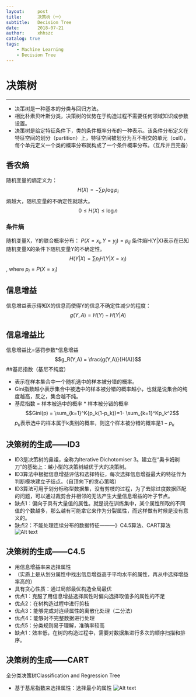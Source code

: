 ```yaml
---
layout:     post
title:      决策树（一）
subtitle:   Decision Tree
date:       2018-07-21
author:     xhhszc
catalog: true
tags:
    - Machine Learning
    - Decision Tree
---
```


# 决策树
------
- 决策树是一种基本的分类与回归方法。
- 相比朴素贝叶斯分类，决策树的优势在于构造过程不需要任何领域知识或参数设置。
- 决策树是给定特征条件下，类的条件概率分布的一种表示。该条件分布定义在特征空间的划分（partition）上，特征空间被划分为互不相交的单元（cell），每个单元定义一个类的概率分布就构成了一个条件概率分布。（互斥并且完备）

## 香农熵
随机变量的熵定义为：
$$H(X) = -\sum{p_i\log p_i}$$
熵越大，随机变量的不确定性就越大。
$$0 \leq H(X) \leq \log n$$
### 条件熵
随机变量X，Y的联合概率分布：
$P(X=x_i,Y=y_j)=p_{ij}$
条件熵H(Y|X)表示在已知随机变量X的条件下随机变量Y的不确定性。
$$H(Y|X) = \sum{p_iH(Y|X=x_i)}$$
, where $p_i=P(X=x_i)$

## 信息增益
信息增益表示得知X的信息而使得Y的信息不确定性减少的程度：
$$g(Y,A) = H(Y)-H(Y|A)$$
## 信息增益比
信息增益比=惩罚参数*信息增益
$$g_R(Y,A) = \frac{g(Y,A)}{H(A)}$$
##基尼指数（基尼不纯度）
- 表示在样本集合中一个随机选中的样本被分错的概率。
- Gini指数越小表示集合中被选中的样本被分错的概率越小，也就是说集合的纯度越高，反之，集合越不纯。
- 基尼指数 = 样本被选中的概率 * 样本被分错的概率
$$Gini(p) = \sum_{k=1}^K{p_k(1-p_k)}=1- \sum_{k=1}^Kp_k^2$$
$p_k$表示选中的样本属于k类别的概率，则这个样本被分错的概率是$1-p_k$

## 决策树的生成——ID3
- ID3是决策树的鼻祖，全称为Iterative  Dichotomiser 3。建立在“奥卡姆剃刀”的基础上：越小型的决策树越优于大的决策树。
- ID3算法中根据信息增益评估和选择特征，每次选择信息增益最大的特征作为判断模块建立子结点。（自顶向下的贪心策略）
- ID3算法可用于划分标称型数据集，没有剪枝的过程，为了去除过度数据匹配的问题，可以通过裁剪合并相邻的无法产生大量信息增益的叶子节点。
- 缺点1：偏向于具有大量值的属性。就是说在训练集中，某个属性所取的不同值的个数越多，那么越有可能拿它来作为分裂属性，而这样做有时候是没有意义的。
- 缺点2：不能处理连续分布的数据特征———》C4.5算法、CART算法
![Alt text](https://github.com/xhhszc/xhhszc.github.io/raw/master/img/DecisionTree/id3.png)

## 决策树的生成——C4.5
- 用信息增益率来选择属性
- （实质上是从划分属性中找出信息增益高于平均水平的属性，再从中选择增益率高的）
- 具有贪心性质：通过局部最优构造全局最优
- 优点1：克服了用信息增益选择属性时偏向选择取值多的属性的不足
- 优点2：在树构造过程中进行剪枝
- 优点3：能够完成对连续属性的离散化处理（二分法）
- 优点4：能够对不完整数据进行处理
- 优点5：分类规则易于理解，准确率较高
- 缺点1：效率低，在树的构造过程中，需要对数据集进行多次的顺序扫描和排序。

## 决策树的生成——CART
全分类决策树Classification and Regression Tree
- 基于基尼指数来选择属性：选择最小的属性
![Alt text](https://github.com/xhhszc/xhhszc.github.io/raw/master/img/DecisionTree/cart.png)


